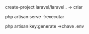 create-project laravel/laravel . -> criar

php artisan serve ->executar

php artisan key:generate ->chave .env
